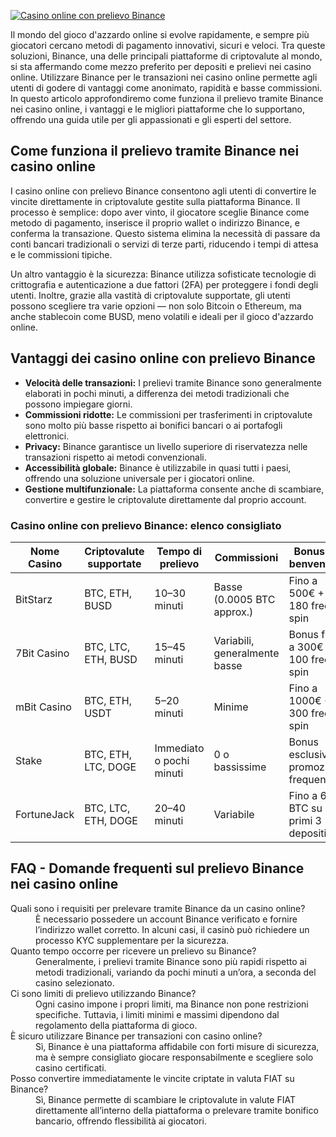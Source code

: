[![Casino online con prelievo Binance](https://123-caf.pages.dev/gitsignup.png)](https://vrmoo.ru/Bt82HjjY)

<p>Il mondo del gioco d'azzardo online si evolve rapidamente, e sempre più giocatori cercano metodi di pagamento innovativi, sicuri e veloci. Tra queste soluzioni, Binance, una delle principali piattaforme di criptovalute al mondo, si sta affermando come mezzo preferito per depositi e prelievi nei casino online. Utilizzare Binance per le transazioni nei casino online permette agli utenti di godere di vantaggi come anonimato, rapidità e basse commissioni. In questo articolo approfondiremo come funziona il prelievo tramite Binance nei casino online, i vantaggi e le migliori piattaforme che lo supportano, offrendo una guida utile per gli appassionati e gli esperti del settore.</p>  <h2>Come funziona il prelievo tramite Binance nei casino online</h2> <p>I casino online con prelievo Binance consentono agli utenti di convertire le vincite direttamente in criptovalute gestite sulla piattaforma Binance. Il processo è semplice: dopo aver vinto, il giocatore sceglie Binance come metodo di pagamento, inserisce il proprio wallet o indirizzo Binance, e conferma la transazione. Questo sistema elimina la necessità di passare da conti bancari tradizionali o servizi di terze parti, riducendo i tempi di attesa e le commissioni tipiche.</p> <p>Un altro vantaggio è la sicurezza: Binance utilizza sofisticate tecnologie di crittografia e autenticazione a due fattori (2FA) per proteggere i fondi degli utenti. Inoltre, grazie alla vastità di criptovalute supportate, gli utenti possono scegliere tra varie opzioni — non solo Bitcoin o Ethereum, ma anche stablecoin come BUSD, meno volatili e ideali per il gioco d'azzardo online.</p>  <h2>Vantaggi dei casino online con prelievo Binance</h2> <ul> <li><strong>Velocità delle transazioni:</strong> I prelievi tramite Binance sono generalmente elaborati in pochi minuti, a differenza dei metodi tradizionali che possono impiegare giorni.</li> <li><strong>Commissioni ridotte:</strong> Le commissioni per trasferimenti in criptovalute sono molto più basse rispetto ai bonifici bancari o ai portafogli elettronici.</li> <li><strong>Privacy:</strong> Binance garantisce un livello superiore di riservatezza nelle transazioni rispetto ai metodi convenzionali.</li> <li><strong>Accessibilità globale:</strong> Binance è utilizzabile in quasi tutti i paesi, offrendo una soluzione universale per i giocatori online.</li> <li><strong>Gestione multifunzionale:</strong> La piattaforma consente anche di scambiare, convertire e gestire le criptovalute direttamente dal proprio account.</li> </ul>  <h3>Casino online con prelievo Binance: elenco consigliato</h3> <table> <thead> <tr> <th>Nome Casino</th> <th>Criptovalute supportate</th> <th>Tempo di prelievo</th> <th>Commissioni</th> <th>Bonus di benvenuto</th> </tr> </thead> <tbody> <tr> <td>BitStarz</td> <td>BTC, ETH, BUSD</td> <td>10–30 minuti</td> <td>Basse (0.0005 BTC approx.)</td> <td>Fino a 500€ + 180 free spin</td> </tr> <tr> <td>7Bit Casino</td> <td>BTC, LTC, ETH, BUSD</td> <td>15–45 minuti</td> <td>Variabili, generalmente basse</td> <td>Bonus fino a 300€ + 100 free spin</td> </tr> <tr> <td>mBit Casino</td> <td>BTC, ETH, USDT</td> <td>5–20 minuti</td> <td>Minime</td> <td>Fino a 1000€ + 300 free spin</td> </tr> <tr> <td>Stake</td> <td>BTC, ETH, LTC, DOGE</td> <td>Immediato o pochi minuti</td> <td>0 o bassissime</td> <td>Bonus esclusivi e promozioni frequenti</td> </tr> <tr> <td>FortuneJack</td> <td>BTC, LTC, ETH, DOGE</td> <td>20–40 minuti</td> <td>Variabile</td> <td>Fino a 6 BTC su primi 3 depositi</td> </tr> </tbody> </table>  <h2>FAQ - Domande frequenti sul prelievo Binance nei casino online</h2> <dl> <dt>Quali sono i requisiti per prelevare tramite Binance da un casino online?</dt> <dd>È necessario possedere un account Binance verificato e fornire l’indirizzo wallet corretto. In alcuni casi, il casinò può richiedere un processo KYC supplementare per la sicurezza.</dd>  <dt>Quanto tempo occorre per ricevere un prelievo su Binance?</dt> <dd>Generalmente, i prelievi tramite Binance sono più rapidi rispetto ai metodi tradizionali, variando da pochi minuti a un’ora, a seconda del casino selezionato.</dd>  <dt>Ci sono limiti di prelievo utilizzando Binance?</dt> <dd>Ogni casino impone i propri limiti, ma Binance non pone restrizioni specifiche. Tuttavia, i limiti minimi e massimi dipendono dal regolamento della piattaforma di gioco.</dd>  <dt>È sicuro utilizzare Binance per transazioni con casino online?</dt> <dd>Sì, Binance è una piattaforma affidabile con forti misure di sicurezza, ma è sempre consigliato giocare responsabilmente e scegliere solo casino certificati.</dd>  <dt>Posso convertire immediatamente le vincite criptate in valuta FIAT su Binance?</dt> <dd>Sì, Binance permette di scambiare le criptovalute in valute FIAT direttamente all’interno della piattaforma o prelevare tramite bonifico bancario, offrendo flessibilità ai giocatori.</dd> </dl>